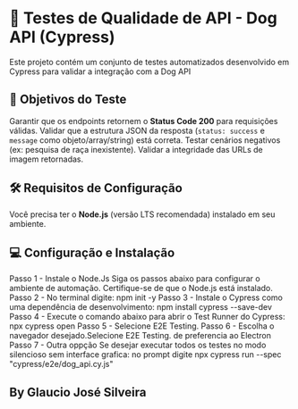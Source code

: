 # 🐶 Testes de Qualidade de API - Dog API (Cypress)

Este projeto contém um conjunto de testes automatizados desenvolvido em Cypress para validar a integração com a Dog API

## 🎯 Objetivos do Teste

Garantir que os endpoints retornem o **Status Code 200** para requisições válidas.
Validar que a estrutura JSON da resposta (`status: success` e `message` como objeto/array/string) está correta.
Testar cenários negativos (ex: pesquisa de raça inexistente).
Validar a integridade das URLs de imagem retornadas.

## 🛠️ Requisitos de Configuração

Você precisa ter o **Node.js** (versão LTS recomendada) instalado em seu ambiente.

## 💻 Configuração e Instalação

Passo 1 - Instale o Node.Js
Siga os passos abaixo para configurar o ambiente de automação.
Certifique-se de que o Node.js está instalado.
Passo 2 - No terminal digite:
npm init -y
Passo 3 - Instale o Cypress como uma dependência de desenvolvimento:
npm install cypress --save-dev
Passo 4 - Execute o comando abaixo para abrir o Test Runner do Cypress:
npx cypress open
Passo 5 - Selecione E2E Testing.
Passo 6 - Escolha o navegador desejado.Selecione E2E Testing. de preferencia ao Electron
Passo 7 - Outra oppção Se desejar executar todos os testes no modo silencioso sem interface grafica:
no prompt digite npx cypress run --spec "cypress/e2e/dog_api.cy.js"

## By Glaucio José Silveira
